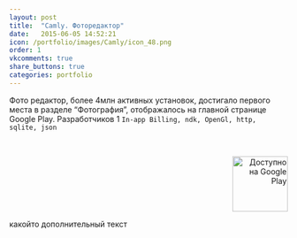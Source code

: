 ```yaml
---
layout: post
title:  "Camly. Фоторедактор"
date:   2015-06-05 14:52:21
icon: /portfolio/images/Camly/icon_48.png
order: 1
vkcomments: true
share_buttons: true
categories: portfolio
---
```


Фото редактор, более 4млн активных установок, достигало первого места в разделе “Фотография”, отображалось на главной странице Google Play. 
Разработчиков 1 `In-app Billing, ndk, OpenGl, http, sqlite, json`

<p>
<div>
<a class="example-image-link" href="{{ site.baseurl }}/portfolio/images/Camly/1.png" data-lightbox="example-set" data-title="Camly. Фоторедактор"><img class="example-image" src="{{ site.baseurl }}/portfolio/images/Camly/thumb_1.png" alt=""/></a>
<a class="example-image-link" href="{{ site.baseurl }}/portfolio/images/Camly/2.png" data-lightbox="example-set" data-title="Camly. Фоторедактор"><img class="example-image" src="{{ site.baseurl }}/portfolio/images/Camly/thumb_2.png" alt=""/></a>
<a class="example-image-link" href="{{ site.baseurl }}/portfolio/images/Camly/3.png" data-lightbox="example-set" data-title="Camly. Фоторедактор"><img class="example-image" src="{{ site.baseurl }}/portfolio/images/Camly/thumb_3.png" alt=""/></a>
<a class="example-image-link" href="{{ site.baseurl }}/portfolio/images/Camly/4.png" data-lightbox="example-set" data-title="Camly. Фоторедактор"><img class="example-image" src="{{ site.baseurl }}/portfolio/images/Camly/thumb_4.png" alt=""/></a>
<a class="example-image-link" href="{{ site.baseurl }}/portfolio/images/Camly/5.png" data-lightbox="example-set" data-title="Camly. Фоторедактор"><img class="example-image" src="{{ site.baseurl }}/portfolio/images/Camly/thumb_5.png" alt=""/></a>
<a class="example-image-link" href="{{ site.baseurl }}/portfolio/images/Camly/6.png" data-lightbox="example-set" data-title="Camly. Фоторедактор"><img class="example-image" src="{{ site.baseurl }}/portfolio/images/Camly/thumb_6.png" alt=""/></a>
</div>
</p>

<p align="right">
<a href='https://play.google.com/store/apps/details?id=com.camlyapp.Camly' target="_blank"><img alt='Доступно на Google Play' src='https://play.google.com/intl/en_us/badges/images/generic/ru_badge_web_generic.png' width="100"/></a>
</p>



<!--more-->
какойто дополнительный текст
